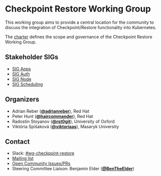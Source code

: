 <!---
This is an autogenerated file!

Please do not edit this file directly, but instead make changes to the
sigs.yaml file in the project root.

To understand how this file is generated, see https://git.k8s.io/community/generator/README.md
--->
# Checkpoint Restore Working Group

This working group aims to provide a central location for the community to discuss the integration of Checkpoint/Restore functionality into Kubernetes.

The [charter](charter.md) defines the scope and governance of the Checkpoint Restore Working Group.

## Stakeholder SIGs
* [SIG Apps](/sig-apps)
* [SIG Auth](/sig-auth)
* [SIG Node](/sig-node)
* [SIG Scheduling](/sig-scheduling)



## Organizers

* Adrian Reber (**[@adrianreber](https://github.com/adrianreber)**), Red Hat
* Peter Hunt (**[@haircommander](https://github.com/haircommander)**), Red Hat
* Radostin Stoyanov (**[@rst0git](https://github.com/rst0git)**), University of Oxford
* Viktória Spišaková (**[@viktoriaas](https://github.com/viktoriaas)**), Masaryk University

## Contact
- Slack: [#wg-checkpoint-restore](https://kubernetes.slack.com/messages/wg-checkpoint-restore)
- [Mailing list](https://groups.google.com/a/kubernetes.io/g/wg-checkpoint-restore)
- [Open Community Issues/PRs](https://github.com/kubernetes/community/labels/wg%2Fcheckpoint-restore)
- Steering Committee Liaison: Benjamin Elder (**[@BenTheElder](https://github.com/BenTheElder)**)
<!-- BEGIN CUSTOM CONTENT -->

<!-- END CUSTOM CONTENT -->
